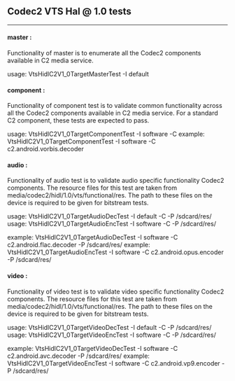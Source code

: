 ## Codec2 VTS Hal @ 1.0 tests ##
---
#### master :
Functionality of master is to enumerate all the Codec2 components available in C2 media service.

usage: VtsHidlC2V1\_0TargetMasterTest -I default

#### component :
Functionality of component test is to validate common functionality across all the Codec2 components available in C2 media service. For a standard C2 component, these tests are expected to pass.

usage: VtsHidlC2V1\_0TargetComponentTest -I software -C <comp name>
example: VtsHidlC2V1\_0TargetComponentTest -I software -C c2.android.vorbis.decoder

#### audio :
Functionality of audio test is to validate audio specific functionality Codec2 components. The resource files for this test are taken from media/codec2/hidl/1.0/vts/functional/res. The path to these files on the device is required to be given for bitstream tests.

usage: VtsHidlC2V1\_0TargetAudioDecTest -I default -C <comp name> -P /sdcard/res/
usage: VtsHidlC2V1\_0TargetAudioEncTest -I software -C <comp name> -P /sdcard/res/

example: VtsHidlC2V1\_0TargetAudioDecTest -I software -C c2.android.flac.decoder -P /sdcard/res/
example: VtsHidlC2V1\_0TargetAudioEncTest -I software -C c2.android.opus.encoder -P /sdcard/res/

#### video :
Functionality of video test is to validate video specific functionality Codec2 components. The resource files for this test are taken from media/codec2/hidl/1.0/vts/functional/res. The path to these files on the device is required to be given for bitstream tests.

usage: VtsHidlC2V1\_0TargetVideoDecTest -I default -C <comp name> -P /sdcard/res/
usage: VtsHidlC2V1\_0TargetVideoEncTest -I software -C <comp name> -P /sdcard/res/

example: VtsHidlC2V1\_0TargetVideoDecTest -I software -C c2.android.avc.decoder -P /sdcard/res/
example: VtsHidlC2V1\_0TargetVideoEncTest -I software -C c2.android.vp9.encoder -P /sdcard/res/

